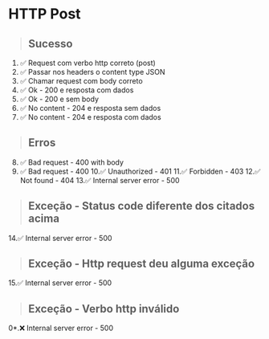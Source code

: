 # HTTP Post

> ## Sucesso
1. ✅ Request com verbo http correto (post)
2. ✅ Passar nos headers o content type JSON
3. ✅ Chamar request com body correto
4. ✅ Ok - 200 e resposta com dados
5. ✅ Ok - 200 e sem body
6. ✅ No content - 204 e resposta sem dados
7. ✅ No content - 204 e resposta com dados

> ## Erros
8. ✅ Bad request - 400 with body
9. ✅ Bad request - 400
10.✅ Unauthorized - 401
11.✅ Forbidden - 403
12.✅ Not found - 404
13.✅ Internal server error - 500

> ## Exceção - Status code diferente dos citados acima
14.✅ Internal server error - 500

> ## Exceção - Http request deu alguma exceção
15.✅ Internal server error - 500

> ## Exceção - Verbo http inválido
0*.❌ Internal server error - 500